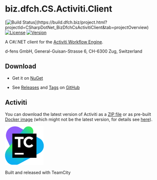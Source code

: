 # biz.dfch.CS.Activiti.Client
[![Build Status](https://build.dfch.biz/app/rest/builds/buildType:(id:CSharpDotNet_BizDfchCsActivitiClient_Build)/statusIcon)](https://build.dfch.biz/project.html?projectId=CSharpDotNet_BizDfchCsActivitiClient&tab=projectOverview)
[![License](https://img.shields.io/badge/license-Apache%20License%202.0-blue.svg)](https://github.com/dfensgmbh/biz.dfch.CS.Activiti.Client/blob/master/LICENSE)
[![Version](https://img.shields.io/nuget/v/biz.dfch.CS.Activiti.Client.svg)](https://www.nuget.org/packages/biz.dfch.CS.Activiti.Client/)

A C#/.NET client for the [Activiti Workflow Engine](http://activiti.org/).

d-fens GmbH, General-Guisan-Strasse 6, CH-6300 Zug, Switzerland

## Download

* Get it on [NuGet](https://www.nuget.org/packages/biz.dfch.CS.Activiti.Client/)

* See [Releases](https://github.com/dfensgmbh/biz.dfch.CS.Activiti.Client/releases) and [Tags](https://github.com/dfensgmbh/biz.dfch.CS.Activiti.Client/tags) on [GitHub](https://github.com/dfensgmbh/biz.dfch.CS.Activiti.Client)

## Activiti

You can download the latest version of Activiti as a [ZIP file](http://activiti.org/download.html) or as pre-built [Docker image](https://hub.docker.com/r/eternnoir/activiti/) (which might not be the latest version, for details see [here](https://github.com/eternnoir/activiti)).


[![TeamCity Logo](https://github.com/dfensgmbh/biz.dfch.CS.Activiti.Client/blob/develop/TeamCity.png)](https://www.jetbrains.com/teamcity/)

Built and released with TeamCity
